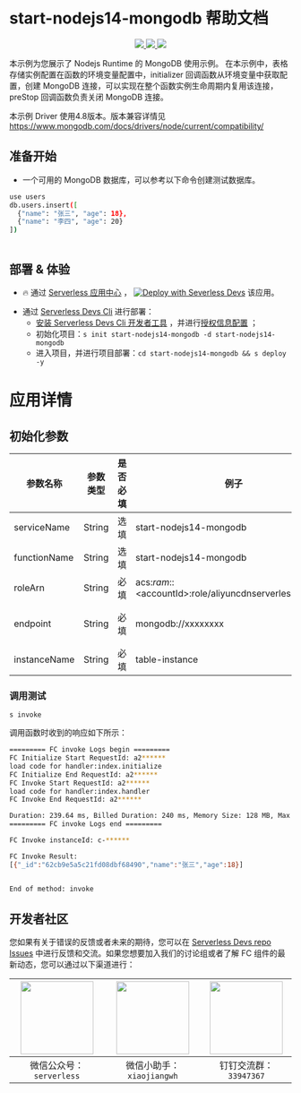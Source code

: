 # start-nodejs14-mongodb 帮助文档

<p align="center" class="flex justify-center">
    <a href="https://www.serverless-devs.com" class="ml-1">
    <img src="http://editor.devsapp.cn/icon?package=start-nodejs14-mongodb&type=packageType">
  </a>
  <a href="http://www.devsapp.cn/details.html?name=start-nodejs14-mongodb" class="ml-1">
    <img src="http://editor.devsapp.cn/icon?package=start-nodejs14-mongodb&type=packageVersion">
  </a>
  <a href="http://www.devsapp.cn/details.html?name=start-nodejs14-mongodb" class="ml-1">
    <img src="http://editor.devsapp.cn/icon?package=start-nodejs14-mongodb&type=packageDownload">
  </a>
</p>

<description>

本示例为您展示了 Nodejs Runtime 的 MongoDB 使用示例。
在本示例中，表格存储实例配置在函数的环境变量配置中，initializer 回调函数从环境变量中获取配置，创建 MongoDB 连接，可以实现在整个函数实例生命周期内复用该连接，preStop 回调函数负责关闭 MongoDB 连接。

本示例 Driver 使用4.8版本。版本兼容详情见 https://www.mongodb.com/docs/drivers/node/current/compatibility/

</description>

<table>

## 准备开始
- 一个可用的 MongoDB 数据库，可以参考以下命令创建测试数据库。

```bash
use users
db.users.insert([
  {"name": "张三", "age": 18},
  {"name": "李四", "age": 20}
])
```
</table>

<codepre id="codepre">

</codepre>

<deploy>

## 部署 & 体验

<appcenter>

- :fire: 通过 [Serverless 应用中心](https://fcnext.console.aliyun.com/applications/create?template=start-nodejs14-mongodb) ，
[![Deploy with Severless Devs](https://img.alicdn.com/imgextra/i1/O1CN01w5RFbX1v45s8TIXPz_!!6000000006118-55-tps-95-28.svg)](https://fcnext.console.aliyun.com/applications/create?template=start-nodejs14-mongodb)  该应用。 

</appcenter>

- 通过 [Serverless Devs Cli](https://www.serverless-devs.com/serverless-devs/install) 进行部署：
    - [安装 Serverless Devs Cli 开发者工具](https://www.serverless-devs.com/serverless-devs/install) ，并进行[授权信息配置](https://www.serverless-devs.com/fc/config) ；
    - 初始化项目：`s init start-nodejs14-mongodb -d start-nodejs14-mongodb`   
    - 进入项目，并进行项目部署：`cd start-nodejs14-mongodb && s deploy -y`

</deploy>

<appdetail id="flushContent">

# 应用详情

## 初始化参数
| 参数名称     | 参数类型 | 是否必填 | 例子                                                     | 参数含义           |
| ------------ | -------- | -------- | -------------------------------------------------------- | ------------------ |
| serviceName  | String   | 选填     | start-nodejs14-mongodb                                | 函数服务名称名     |
| functionName | String   | 选填     | start-nodejs14-mongodb                                | 函数名称           |
| roleArn      | String   | 必填     | acs:*ram*::\<accountId>:role/aliyuncdnserverlessdevsrole | 函数执行角色       |
| endpoint     | String   | 必填     | mongodb://xxxxxxxx | MongoDB 数据库地址 |  |
| instanceName     | String   | 必填     | table-instance                                           | 数据库名         |

### 调用测试

```shell
s invoke
```

调用函数时收到的响应如下所示：

```bash
========= FC invoke Logs begin =========
FC Initialize Start RequestId: a2******
load code for handler:index.initialize
FC Initialize End RequestId: a2******
FC Invoke Start RequestId: a2******
load code for handler:index.handler
FC Invoke End RequestId: a2******

Duration: 239.64 ms, Billed Duration: 240 ms, Memory Size: 128 MB, Max Memory Used: 62.42 MB
========= FC invoke Logs end =========

FC Invoke instanceId: c-******

FC Invoke Result:
[{"_id":"62cb9e5a5c21fd08dbf68490","name":"张三","age":18}]


End of method: invoke

```

</appdetail>

<devgroup>

## 开发者社区

您如果有关于错误的反馈或者未来的期待，您可以在 [Serverless Devs repo Issues](https://github.com/serverless-devs/serverless-devs/issues) 中进行反馈和交流。如果您想要加入我们的讨论组或者了解 FC 组件的最新动态，您可以通过以下渠道进行：

<p align="center">

| <img src="https://serverless-article-picture.oss-cn-hangzhou.aliyuncs.com/1635407298906_20211028074819117230.png" width="130px" > | <img src="https://serverless-article-picture.oss-cn-hangzhou.aliyuncs.com/1635407044136_20211028074404326599.png" width="130px" > | <img src="https://serverless-article-picture.oss-cn-hangzhou.aliyuncs.com/1635407252200_20211028074732517533.png" width="130px" > |
| --------------------------------------------------------------------------------------------------------------------------------- | --------------------------------------------------------------------------------------------------------------------------------- | --------------------------------------------------------------------------------------------------------------------------------- |
| <center>微信公众号：`serverless`</center>                                                                                         | <center>微信小助手：`xiaojiangwh`</center>                                                                                        | <center>钉钉交流群：`33947367`</center>                                                                                           |

</p>

</devgroup>
